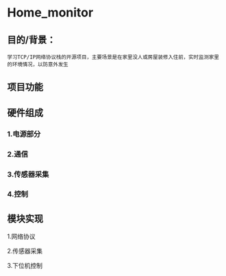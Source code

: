 # Home_monitor

## 目的/背景：

    学习TCP/IP网络协议栈的开源项目，主要场景是在家里没人或房屋装修入住前，实时监测家里的环境情况，以防意外发生

## 项目功能

## 硬件组成


### 1.电源部分

### 2.通信

### 3.传感器采集

### 4.控制


## 模块实现

1.网络协议

2.传感器采集

3.下位机控制
